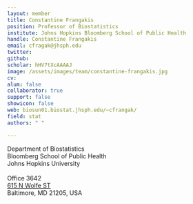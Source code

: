 ```yaml
---
layout: member
title: Constantine Frangakis
position: Professor of Biostatistics
institute: Johns Hopkins Bloomberg School of Public Health
handle: Constantine Frangakis
email: cfragak@jhsph.edu
twitter: 
github: 
scholar: hHV7tXcAAAAJ
image: /assets/images/team/constantine-frangakis.jpg
cv: 
alum: false
collaborator: true
support: false
showicon: false                                     
web: biosun01.biostat.jhsph.edu/~cfrangak/
field: stat
authors: " "

---
```

Department of Biostatistics <br /> 
Bloomberg School of Public Health<br /> 
Johns Hopkins University <br /> 
 <br /> 
Office 3642 <br /> 
[615 N Wolfe ST](https://goo.gl/7O9bZp) <br /> 
Baltimore, MD 21205, USA <br /> 
